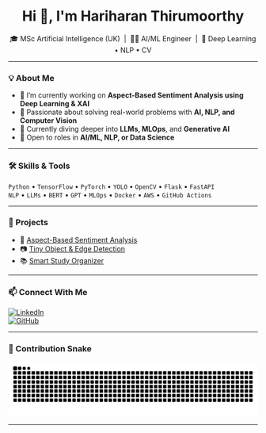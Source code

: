 <h1 align="center">Hi 👋, I'm Hariharan Thirumoorthy</h1>

<p align="center">
  🎓 MSc Artificial Intelligence (UK) &nbsp;|&nbsp; 👨‍💻 AI/ML Engineer &nbsp;|&nbsp; 🤖 Deep Learning • NLP • CV  
</p>

---

### 💡 About Me

- 🔭 I’m currently working on **Aspect-Based Sentiment Analysis using Deep Learning & XAI**
- 🧠 Passionate about solving real-world problems with **AI, NLP, and Computer Vision**
- 🌱 Currently diving deeper into **LLMs, MLOps**, and **Generative AI**
- 💼 Open to roles in **AI/ML, NLP, or Data Science**

---

### 🛠️ Skills & Tools

`Python` • `TensorFlow` • `PyTorch` • `YOLO` • `OpenCV` • `Flask` • `FastAPI`  
`NLP` • `LLMs` • `BERT` • `GPT` • `MLOps` • `Docker` • `AWS` • `GitHub Actions`

---

### 🚀 Projects

- 🧠 [Aspect-Based Sentiment Analysis](https://github.com/HariharanThirumoorthy/ABSA-Deep-Learning)  
- 📷 [Tiny Object & Edge Detection](https://github.com/HariharanThirumoorthy/Tiny-Object-and-Edge-Detection-Model)  
- 📚 [Smart Study Organizer](https://github.com/HariharanThirumoorthy/Smart-Study-Organizer)  

---

### 📫 Connect With Me

[![LinkedIn](https://img.shields.io/badge/LinkedIn-blue?logo=linkedin)](https://linkedin.com/in/hariharan-thirumoorthy)  
[![GitHub](https://img.shields.io/badge/GitHub-black?logo=github)](https://github.com/HariharanThirumoorthy)

---

### 🐍 Contribution Snake

![Snake animation](https://github.com/HariharanThirumoorthy/HariharanThirumoorthy/blob/output/github-contribution-grid-snake.svg)

---

